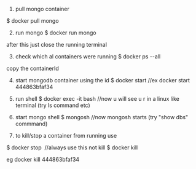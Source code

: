 1. pull mongo container

$ docker pull mongo

2. run mongo 
$ docker run mongo 

after this just close the running terminal

3. check which al containers were running 
$ docker ps --all

copy the containerId

4. start mongodb container using the id
$ docker start <ContainerId>  //ex docker start 444863bfaf34

5. run shell
$ docker exec -it <ContainerId> bash   //now u will see u r in a linux like terminal (try ls command etc)

6. start mongo shell
 $ mongosh   //now mongosh starts (try "show dbs" commmand)


7. to kill/stop a container from running use

$ docker stop <Image>  //always use this not kill
$ docker kill <Image>

eg docker kill 444863bfaf34